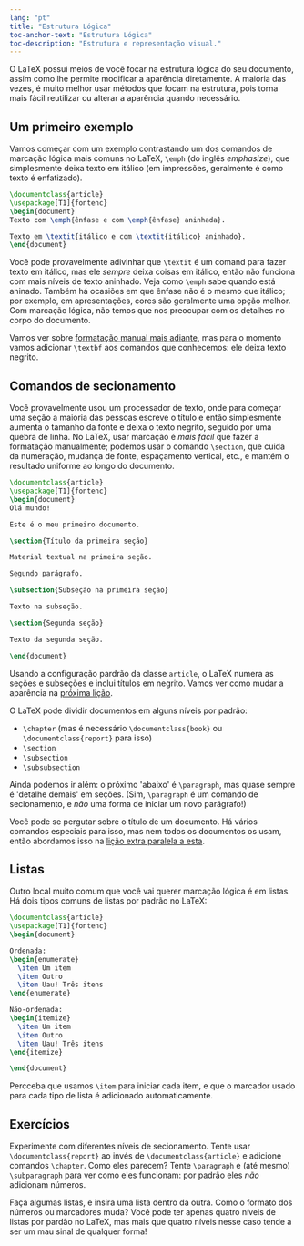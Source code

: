 ```yaml
---
lang: "pt"
title: "Estrutura Lógica"
toc-anchor-text: "Estrutura Lógica"
toc-description: "Estrutura e representação visual."
---
```


O LaTeX possui meios de você focar na estrutura lógica do seu documento, assim
como lhe permite modificar a aparência diretamente.  A maioria das vezes, é
muito melhor usar métodos que focam na estrutura, pois torna mais fácil
reutilizar ou alterar a aparência quando necessário.

## Um primeiro exemplo

Vamos começar com um exemplo contrastando um dos comandos de marcação lógica
mais comuns no LaTeX, `\emph` (do inglês _emphasize_), que simplesmente deixa
texto em itálico (em impressões, geralmente é como texto é enfatizado).

```latex
\documentclass{article}
\usepackage[T1]{fontenc}
\begin{document}
Texto com \emph{ênfase e com \emph{ênfase} aninhada}.

Texto em \textit{itálico e com \textit{itálico} aninhado}.
\end{document}
```

Você pode provavelmente adivinhar que `\textit` é um comand para fazer texto em
itálico, mas ele _sempre_ deixa coisas em itálico, então não funciona com mais
níveis de texto aninhado.  Veja como `\emph` sabe quando está aninado.
Também há ocasiões em que ênfase não é o mesmo que itálico;  por exemplo, em
apresentações, cores são geralmente uma opção melhor.  Com marcação lógica, não
temos que nos preocupar com os detalhes no corpo do documento.

Vamos ver sobre [formatação manual mais adiante](lession-11), mas para o
momento vamos adicionar `\textbf` aos comandos que conhecemos:  ele deixa texto
negrito.

## Comandos de secionamento

Você provavelmente usou um processador de texto, onde para começar uma seção a
maioria das pessoas escreve o título e então simplesmente aumenta o tamanho da
fonte e deixa o texto negrito, seguido por uma quebra de linha.  No LaTeX, usar
marcação é _mais fácil_ que fazer a formatação manualmente; podemos usar o
comando `\section`, que cuida da numeração, mudança de fonte, espaçamento
vertical, etc., e mantém o resultado uniforme ao longo do documento.

```latex
\documentclass{article}
\usepackage[T1]{fontenc}
\begin{document}
Olá mundo!

Este é o meu primeiro documento.

\section{Título da primeira seção}

Material textual na primeira seção.

Segundo parágrafo.

\subsection{Subseção na primeira seção}

Texto na subseção.

\section{Segunda seção}

Texto da segunda seção.

\end{document}
```

Usando a configuração pardrão da classe `article`, o LaTeX numera as seções e
subseções e inclui títulos em negrito.  Vamos ver como mudar a aparência na
[próxima lição](lesson-05).

O LaTeX pode dividir documentos em alguns níveis por padrão:

- `\chapter` (mas é necessário `\documentclass{book}` ou
  `\documentclass{report}` para isso)
- `\section`
- `\subsection`
- `\subsubsection`

Ainda podemos ir além:  o próximo 'abaixo' é `\paragraph`, mas quase sempre é
'detalhe demais' em seções.  (Sim, `\paragraph` é um comando de secionamento, e
_não_ uma forma de iniciar um novo parágrafo!)

Você pode se pergutar sobre o título de um documento.  Há vários comandos
especiais para isso, mas nem todos os documentos os usam, então abordamos isso
na [lição extra paralela a esta](more-04).

## Listas

Outro local muito comum que você vai querer marcação lógica é em listas.
Há dois tipos comuns de listas por padrão no LaTeX:

```latex
\documentclass{article}
\usepackage[T1]{fontenc}
\begin{document}

Ordenada:
\begin{enumerate}
  \item Um item
  \item Outro
  \item Uau! Três itens
\end{enumerate}

Não-ordenada:
\begin{itemize}
  \item Um item
  \item Outro
  \item Uau! Três itens
\end{itemize}

\end{document}
```

Percceba que usamos `\item` para iniciar cada item, e que o marcador usado para
cada tipo de lista é adicionado automaticamente.

## Exercícios

Experimente com diferentes níveis de secionamento.  Tente usar
`\documentclass{report}` ao invés de `\documentclass{article}` e adicione
comandos `\chapter`.  Como eles parecem?  Tente `\paragraph` e (até mesmo)
`\subparagraph` para ver como eles funcionam:  por padrão eles _não_ adicionam
números.

Faça algumas listas, e insira uma lista dentro da outra.  Como o formato dos
números ou marcadores muda?  Você pode ter apenas quatro níveis de listas por
pardão no LaTeX, mas mais que quatro níveis nesse caso tende a ser um mau sinal
de qualquer forma!
